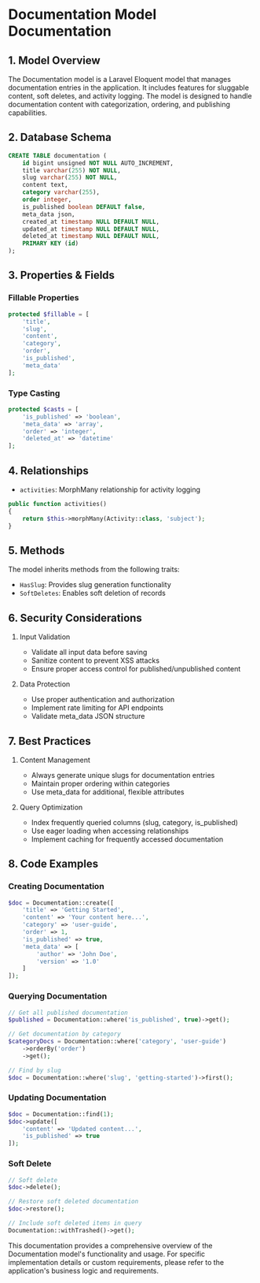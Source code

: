 # Documentation Model Documentation

## 1. Model Overview
The Documentation model is a Laravel Eloquent model that manages documentation entries in the application. It includes features for sluggable content, soft deletes, and activity logging. The model is designed to handle documentation content with categorization, ordering, and publishing capabilities.

## 2. Database Schema
```sql
CREATE TABLE documentation (
    id bigint unsigned NOT NULL AUTO_INCREMENT,
    title varchar(255) NOT NULL,
    slug varchar(255) NOT NULL,
    content text,
    category varchar(255),
    order integer,
    is_published boolean DEFAULT false,
    meta_data json,
    created_at timestamp NULL DEFAULT NULL,
    updated_at timestamp NULL DEFAULT NULL,
    deleted_at timestamp NULL DEFAULT NULL,
    PRIMARY KEY (id)
);
```

## 3. Properties & Fields
### Fillable Properties
```php
protected $fillable = [
    'title',
    'slug',
    'content',
    'category',
    'order',
    'is_published',
    'meta_data'
];
```

### Type Casting
```php
protected $casts = [
    'is_published' => 'boolean',
    'meta_data' => 'array',
    'order' => 'integer',
    'deleted_at' => 'datetime'
];
```

## 4. Relationships
- `activities`: MorphMany relationship for activity logging
```php
public function activities()
{
    return $this->morphMany(Activity::class, 'subject');
}
```

## 5. Methods
The model inherits methods from the following traits:
- `HasSlug`: Provides slug generation functionality
- `SoftDeletes`: Enables soft deletion of records

## 6. Security Considerations
1. Input Validation
   - Validate all input data before saving
   - Sanitize content to prevent XSS attacks
   - Ensure proper access control for published/unpublished content

2. Data Protection
   - Use proper authentication and authorization
   - Implement rate limiting for API endpoints
   - Validate meta_data JSON structure

## 7. Best Practices
1. Content Management
   - Always generate unique slugs for documentation entries
   - Maintain proper ordering within categories
   - Use meta_data for additional, flexible attributes

2. Query Optimization
   - Index frequently queried columns (slug, category, is_published)
   - Use eager loading when accessing relationships
   - Implement caching for frequently accessed documentation

## 8. Code Examples

### Creating Documentation
```php
$doc = Documentation::create([
    'title' => 'Getting Started',
    'content' => 'Your content here...',
    'category' => 'user-guide',
    'order' => 1,
    'is_published' => true,
    'meta_data' => [
        'author' => 'John Doe',
        'version' => '1.0'
    ]
]);
```

### Querying Documentation
```php
// Get all published documentation
$published = Documentation::where('is_published', true)->get();

// Get documentation by category
$categoryDocs = Documentation::where('category', 'user-guide')
    ->orderBy('order')
    ->get();

// Find by slug
$doc = Documentation::where('slug', 'getting-started')->first();
```

### Updating Documentation
```php
$doc = Documentation::find(1);
$doc->update([
    'content' => 'Updated content...',
    'is_published' => true
]);
```

### Soft Delete
```php
// Soft delete
$doc->delete();

// Restore soft deleted documentation
$doc->restore();

// Include soft deleted items in query
Documentation::withTrashed()->get();
```

This documentation provides a comprehensive overview of the Documentation model's functionality and usage. For specific implementation details or custom requirements, please refer to the application's business logic and requirements.